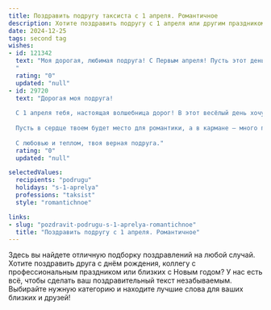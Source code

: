 ```yaml
---
title: Поздравить подругу таксиста с 1 апреля. Романтичное
description: Хотите поздравить подругу с 1 апреля или другим праздником? Наш ИИ создаст незабываемое поздравление, а вы обязательно выделитесь среди других.  
date: 2024-12-25
tags: second tag
wishes:
- id: 121342
  text: "Моя дорогая, любимая подруга! С Первым апреля! Пусть этот день, полный шуток и улыбок, станет началом весны не только в календаре, но и в твоём сердце.  Пусть твоя жизнь, как стремительный и уверенный ход твоей машины, будет полной ярких впечатлений и счастливых моментов.  Я желаю тебе, чтобы каждый день был наполнен любовью, счастьем и  взаимностью,  а все дороги вели тебя к мечте.  С праздником, моя прекрасная таксистка!
  "
  rating: "0"
  updated: "null"
- id: 29720
  text: "Дорогая моя подруга!
  
  С 1 апреля тебя, настоящая волшебница дорог! В этот весёлый день хочу пожелать тебе, чтобы каждое утро начиналось с улыбки, а каждый рейс приносил только радость и массу приятных сюрпризов. Пусть твоя жизнь будет такой же яркой и насыщенной, как цветные огни на городских улицах, а за рулем ты всегда ощущала себя капитаном своего счастья.
  
  Пусть в сердце твоем будет место для романтики, а в кармане — много приятных находок! Желаю тебе, чтобы каждая поездка приводила к новым встречам и открытиям. С тобой всегда происходит что-то волшебное, и я уверена, что впереди тебя ждёт только самое прекрасное!
  
  С любовью и теплом, твоя верная подруга."
  rating: "0"
  updated: "null"

selectedValues:
  recipients: "podrugu"
  holidays: "s-1-aprelya"
  professions: "taksist"
  style: "romantichnoe"

links:
- slug: "pozdravit-podrugu-s-1-aprelya-romantichnoe"
  title: "Поздравить подругу с 1 апреля. Романтичное"
---
```


Здесь вы найдете отличную подборку поздравлений на любой случай.
Хотите поздравить друга с днём рождения, коллегу с профессиональным праздником или близких с Новым годом? У нас есть всё, чтобы сделать ваш поздравительный текст незабываемым. Выбирайте нужную категорию и находите лучшие слова для ваших близких и друзей!
